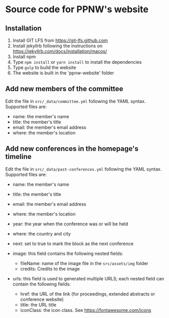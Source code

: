# Source code for PPNW's website

## Installation
1. Install GIT LFS from https://git-lfs.github.com
1. Install jekyllrb following the instructions on https://jekyllrb.com/docs/installation/macos/
2. Install npm
3. Type `npm install` or `yarn install` to install the dependencies 
1. Type `gulp` to build the website
4. The website is built in the 'ppnw-website' folder

## Add new members of the committee
Edit the file in `src/_data/committee.yml` following the YAML syntax. Supported files are:

 - name: the member's name
 - title: the member's title
 - email: the member's email address
 - where: the member's location
 
## Add new conferences in the homepage's timeline
Edit the file in `src/_data/past-conferences.yml` following the YAML syntax. Supported files are:

 - name: the member's name
 - title: the member's title
 - email: the member's email address
 - where: the member's location

- year: the year when the conference was or will be held
- where: the country and city
- next: set to true to mark the block as the next conference
- image: this field contains the following nested fields:
    - fileName: name of the image file in the `src/assets/img` folder
    - credits: Credits to the image
- urls: this field is used to generated multiple URLS; each nested field can contain the following fields:
    - href: the URL of the link (for proceedings, extended abstracts or conference website)
    - title: the URL title
    - iconClass: the icon class. See https://fontawesome.com/icons
